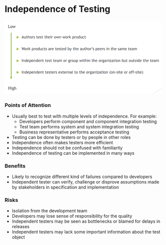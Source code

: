 # Independence of Testing
![image13.png](assets/image13.png)

### Points of Attention
* Usually best to test with multiple levels of independence. For example:
  * Developers perform component and component integration testing 
  * Test team performs system and system integration testing 
  * Business representative performs acceptance testing
* Testing can be done by testers or by people in other roles
* Independence often makes testers more efficient
* Independence should not be confused with familiarity
* Independence of testing can be implemented in many ways

### Benefits
* Likely to recognize different kind of failures compared to developers
* Independent tester can verify, challenge or disprove assumptions made by stakeholders in specification and implementation

### Risks
* Isolation from the development team
* Developers may lose sense of responsibility for the quality
* Independent testers may be seen as bottlenecks or blamed for delays in releases
* Independent testers may lack some important information about the test object